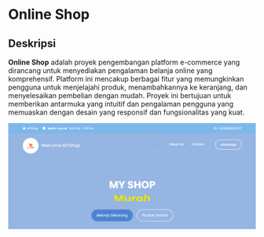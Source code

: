 # Online Shop

## Deskripsi

**Online Shop** adalah proyek pengembangan platform e-commerce yang dirancang untuk menyediakan pengalaman belanja online yang komprehensif. Platform ini mencakup berbagai fitur yang memungkinkan pengguna untuk menjelajahi produk, menambahkannya ke keranjang, dan menyelesaikan pembelian dengan mudah. Proyek ini bertujuan untuk memberikan antarmuka yang intuitif dan pengalaman pengguna yang memuaskan dengan desain yang responsif dan fungsionalitas yang kuat.

<img src="img" alt="Alt Text" width="3000"/>
